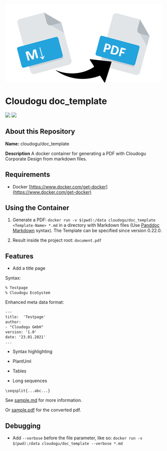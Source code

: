 ![logo](resources/images/markdown-pdf.png)

# Cloudogu doc_template

[![](https://images.microbadger.com/badges/image/cloudogu/doc_template.svg)](https://hub.docker.com/r/cloudogu/doc_template/)
[![](https://images.microbadger.com/badges/version/cloudogu/doc_template.svg)](https://hub.docker.com/r/cloudogu/doc_template/)
## About this Repository

**Name:** cloudogu/doc_template

**Description** A docker container for generating a PDF with Cloudogu Corporate Design from markdown files.

## Requirements
-  Docker [https://www.docker.com/get-docker](https://www.docker.com/get-docker)

## Using the Container

1. Generate a PDF: `docker run -v $(pwd):/data cloudogu/doc_template <Template-Name> *.md` in a directory with Markdown files (Use [Panddoc Markdown](http://pandoc.org/MANUAL.html#pandocs-markdown) syntax). The Template can be specified since version 0.22.0.

2. Result inside the project root: `document.pdf`

## Features

- Add a title page

Syntax:
```
% Testpage
% Cloudogu EcoSystem
```

Enhanced meta data format:
```
---
title:  'Testpage'
author:
- "Cloudogu GmbH"
version: '1.0'
date: '23.01.2021' 
...
```
 

- Syntax highlighting

- PlantUml

- Tables

- Long sequences

`\seqsplit{...abc...}`

See [sample.md](resources/sample/sample.md) for more information.

Or [sample.pdf](resources/sample/sample.pdf) for the converted pdf.

## Debugging

* Add `--verbose` before the file parameter, like so: `docker run -v $(pwd):/data cloudogu/doc_template --verbose *.md`
